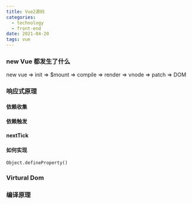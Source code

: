 ```yaml
---
title: Vue2源码
categories:
  - technology
  - front-end
date: 2021-04-20
tags: vue
---
```

### new Vue 都发生了什么
new vue => init => $mount => compile => render => vnode => patch => DOM

### 响应式原理

#### 依赖收集

#### 依赖触发

#### nextTick

#### 如何实现

```
Object.defineProperty()
```

### Virtural Dom

### 编译原理